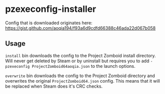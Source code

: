 # pzexeconfig-installer
Config that is downloaded originates here: https://gist.github.com/aoqia194/f93a6d9cdfd66388c46ada22d067b058

## Usage
`install` bin downloads the config to the Project Zomboid install directory. Will never get deleted by Steam or by uninstall but requires you to add `-pzexeconfig ProjectZomboid64aoqia.json` to the launch options.

`overwrite` bin downloads the config to the Project Zomboid directory and overwrites the original `ProjectZomboid64.json` config. This means that it will be replaced when Steam does it's CRC checks.

